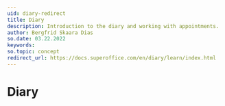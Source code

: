 ```yaml
---
uid: diary-redirect
title: Diary
description: Introduction to the diary and working with appointments.
author: Bergfrid Skaara Dias
so.date: 03.22.2022
keywords:
so.topic: concept
redirect_url: https://docs.superoffice.com/en/diary/learn/index.html
---
```


# Diary
